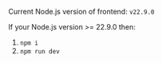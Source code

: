 Current Node.js version of frontend: `v22.9.0`

If your Node.js version >= 22.9.0 then:
1. ```npm i ```
2. ```npm run dev```
